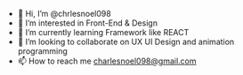 - 👋 Hi, I’m @chrlesnoel098
- 👀 I’m interested in Front-End & Design
- 🌱 I’m currently learning Framework like REACT
- 💞️ I’m looking to collaborate on UX UI Design and animation programming
- 📫 How to reach me charlesnoel098@gmail.com

<!---
chrlesnoel098/chrlesnoel098 is a ✨ special ✨ repository because its `README.md` (this file) appears on your GitHub profile.
You can click the Preview link to take a look at your changes.
--->
